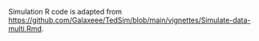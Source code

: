 Simulation R code is adapted from https://github.com/Galaxeee/TedSim/blob/main/vignettes/Simulate-data-multi.Rmd.
